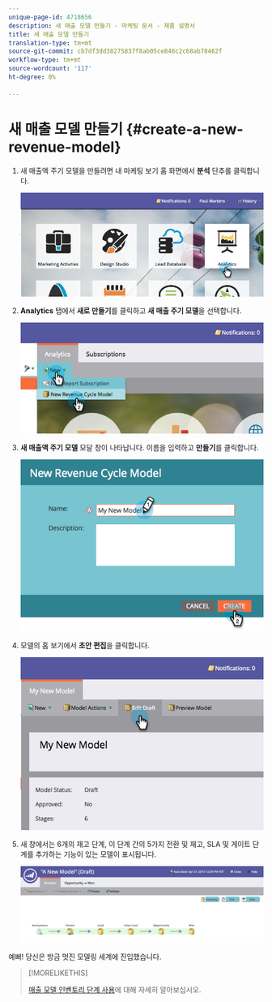 ```yaml
---
unique-page-id: 4718656
description: 새 매출 모델 만들기 - 마케팅 문서 - 제품 설명서
title: 새 매출 모델 만들기
translation-type: tm+mt
source-git-commit: cb7df3dd38275837f8ab05ce846c2c68ab78462f
workflow-type: tm+mt
source-wordcount: '117'
ht-degree: 0%

---
```



# 새 매출 모델 만들기 {#create-a-new-revenue-model}

1. 새 매출액 주기 모델을 만들려면 내 마케팅 보기 홈 화면에서 **분석** 단추를 클릭합니다.

   ![](assets/image2015-4-27-11-3a54-3a41.png)

1. **Analytics** 탭에서 **새로 만들기**&#x200B;를 클릭하고 **새 매출 주기 모델**&#x200B;을 선택합니다.

   ![](assets/image2015-4-27-11-3a55-3a51.png)

1. **새 매출액 주기 모델** 모달 창이 나타납니다. 이름을 입력하고 **만들기**&#x200B;를 클릭합니다.

   ![](assets/image2015-4-27-11-3a57-3a59.png)

1. 모델의 홈 보기에서 **초안 편집**&#x200B;을 클릭합니다.

   ![](assets/image2015-4-27-12-3a10-3a49.png)

1. 새 창에서는 6개의 재고 단계, 이 단계 간의 5가지 전환 및 재고, SLA 및 게이트 단계를 추가하는 기능이 있는 모델이 표시됩니다.

   ![](assets/image2015-4-27-12-3a31-3a1.png)

예뻐! 당신은 방금 멋진 모델링 세계에 진입했습니다.

>[!MORELIKETHIS]
>
>[매출 모델 인벤토리 단계 사용](/help/marketo/product-docs/reporting/revenue-cycle-analytics/revenue-cycle-models/using-revenue-model-inventory-stages.md)에 대해 자세히 알아보십시오.
